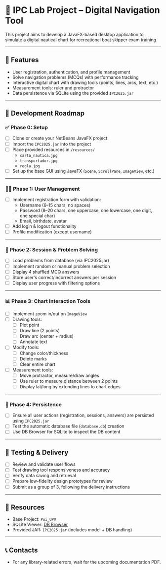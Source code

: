 # 🧭 IPC Lab Project – Digital Navigation Tool

This project aims to develop a JavaFX-based desktop application to simulate a digital nautical chart for recreational boat skipper exam training.

---

## 📌 Features

- User registration, authentication, and profile management
- Solve navigation problems (MCQs) with performance tracking
- Interactive digital chart with drawing tools (points, lines, arcs, text, etc.)
- Measurement tools: ruler and protractor
- Data persistence via SQLite using the provided `IPC2025.jar`

---

## 🚧 Development Roadmap

### ✅ Phase 0: Setup

- [ ] Clone or create your NetBeans JavaFX project
- [ ] Import the `IPC2025.jar` into the project
- [ ] Place provided resources in `/resources/`
  - `carta_nautica.jpg`
  - `transportador.jpg`
  - `regla.jpg`
- [ ] Set up the base GUI using JavaFX (`Scene`, `ScrollPane`, `ImageView`, etc.)

---

### 🧑‍💻 Phase 1: User Management

- [ ] Implement registration form with validation:
  - Username (6–15 chars, no spaces)
  - Password (8–20 chars, one uppercase, one lowercase, one digit, one special char)
  - Email, birthdate, avatar
- [ ] Add login & logout functionality
- [ ] Profile modification (except username)

---

### 🧪 Phase 2: Session & Problem Solving

- [ ] Load problems from database (via IPC2025.jar)
- [ ] Implement random or manual problem selection
- [ ] Display 4 shuffled MCQ answers
- [ ] Store user's correct/incorrect answers per session
- [ ] Display user progress with filtering options

---

### 📊 Phase 3: Chart Interaction Tools

- [ ] Implement zoom in/out on `ImageView`
- [ ] Drawing tools:
  - [ ] Plot point
  - [ ] Draw line (2 points)
  - [ ] Draw arc (center + radius)
  - [ ] Annotate text
- [ ] Modify tools:
  - [ ] Change color/thickness
  - [ ] Delete marks
  - [ ] Clear entire chart
- [ ] Measurement tools:
  - [ ] Move protractor, measure/draw angles
  - [ ] Use ruler to measure distance between 2 points
  - [ ] Display lat/long by extending lines to chart edges

---

### 💾 Phase 4: Persistence

- [ ] Ensure all user actions (registration, sessions, answers) are persisted using `IPC2025.jar`
- [ ] Test the automatic database file (`database.db`) creation
- [ ] Use DB Browser for SQLite to inspect the DB content

---

## 🧪 Testing & Delivery

- [ ] Review and validate user flows
- [ ] Test drawing tool responsiveness and accuracy
- [ ] Verify data saving and retrieval
- [ ] Prepare low-fidelity design prototypes for review
- [ ] Submit as a group of 3, following the delivery instructions

---

## 📂 Resources

- Base Project: `Poi_UPV`
- SQLite Viewer: [DB Browser](https://sqlitebrowser.org/)
- Provided JAR: `IPC2025.jar` (includes model + DB handling)

---

## 📞 Contacts

- For any library-related errors, wait for the upcoming documentation PDF.
